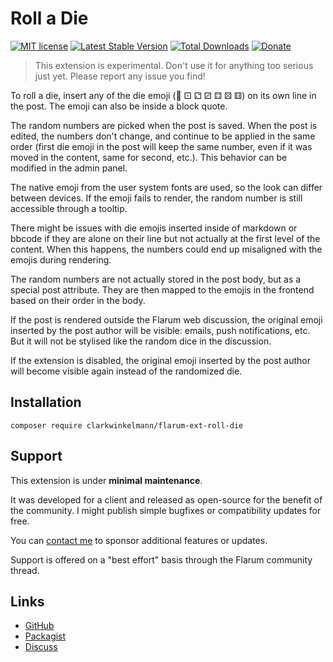 # Roll a Die

[![MIT license](https://img.shields.io/badge/license-MIT-blue.svg)](https://github.com/clarkwinkelmann/flarum-ext-roll-die/blob/master/LICENSE.md) [![Latest Stable Version](https://img.shields.io/packagist/v/clarkwinkelmann/flarum-ext-roll-die.svg)](https://packagist.org/packages/clarkwinkelmann/flarum-ext-roll-die) [![Total Downloads](https://img.shields.io/packagist/dt/clarkwinkelmann/flarum-ext-roll-die.svg)](https://packagist.org/packages/clarkwinkelmann/flarum-ext-roll-die) [![Donate](https://img.shields.io/badge/paypal-donate-yellow.svg)](https://www.paypal.me/clarkwinkelmann)

> This extension is experimental. Don't use it for anything too serious just yet. Please report any issue you find!

To roll a die, insert any of the die emoji (🎲 ⚀ ⚁ ⚂ ⚃ ⚄ ⚅) on its own line in the post.
The emoji can also be inside a block quote.

The random numbers are picked when the post is saved.
When the post is edited, the numbers don't change, and continue to be applied in the same order (first die emoji in the post will keep the same number, even if it was moved in the content, same for second, etc.).
This behavior can be modified in the admin panel.

The native emoji from the user system fonts are used, so the look can differ between devices.
If the emoji fails to render, the random number is still accessible through a tooltip.

There might be issues with die emojis inserted inside of markdown or bbcode if they are alone on their line but not actually at the first level of the content.
When this happens, the numbers could end up misaligned with the emojis during rendering.

The random numbers are not actually stored in the post body, but as a special post attribute.
They are then mapped to the emojis in the frontend based on their order in the body.

If the post is rendered outside the Flarum web discussion, the original emoji inserted by the post author will be visible: emails, push notifications, etc.
But it will not be stylised like the random dice in the discussion.

If the extension is disabled, the original emoji inserted by the post author will become visible again instead of the randomized die.

## Installation

    composer require clarkwinkelmann/flarum-ext-roll-die

## Support

This extension is under **minimal maintenance**.

It was developed for a client and released as open-source for the benefit of the community.
I might publish simple bugfixes or compatibility updates for free.

You can [contact me](https://clarkwinkelmann.com/flarum) to sponsor additional features or updates.

Support is offered on a "best effort" basis through the Flarum community thread.

## Links

- [GitHub](https://github.com/clarkwinkelmann/flarum-ext-roll-die)
- [Packagist](https://packagist.org/packages/clarkwinkelmann/flarum-ext-roll-die)
- [Discuss](https://discuss.flarum.org/d/29698)
